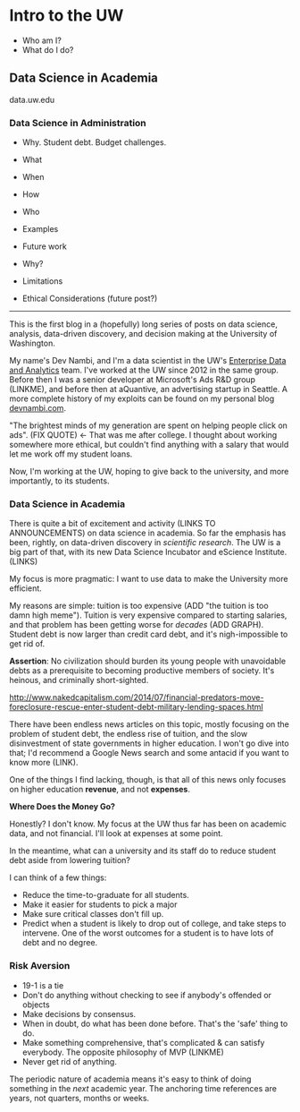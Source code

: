 # Intro to the UW

* Who am I?
* What do I do?

## Data Science in Academia

data.uw.edu

### Data Science in Administration

* Why. Student debt. Budget challenges. 
* What 
* When
* How
* Who


* Examples
* Future work
* Why?
* Limitations
* Ethical Considerations (future post?)

------------------------------------------------------------------------


This is the first blog in a (hopefully) long series of posts on data science, analysis, data-driven discovery, and decision making at the University of Washington.

My name's Dev Nambi, and I'm a data scientist in the UW's [Enterprise Data and Analytics](LINKME) team. I've worked at the UW since 2012 in the same group. Before then I was a senior developer at Microsoft's Ads R&D group (LINKME), and before then at aQuantive, an advertising startup in Seattle. A more complete history of my exploits can be found on my personal blog [devnambi.com](http://devnambi.com). 

"The brightest minds of my generation are spent on helping people click on ads". (FIX QUOTE) <- That was me after college. I thought about working somewhere more ethical, but couldn't find anything with a salary that would let me work off my student loans.

Now, I'm working at the UW, hoping to give back to the university, and more importantly, to its students. 

### Data Science in Academia

There is quite a bit of excitement and activity (LINKS TO ANNOUNCEMENTS) on data science in academia. So far the emphasis has been, rightly, on data-driven discovery in *scientific research*. The UW is a big part of that, with its new Data Science Incubator and eScience Institute. (LINKS)

My focus is more pragmatic: I want to use data to make the University more efficient.



My reasons are simple: tuition is too expensive (ADD "the tuition is too damn high meme"). Tuition is very expensive compared to starting salaries, and that problem has been getting worse for *decades* (ADD GRAPH). Student debt is now larger than credit card debt, and it's nigh-impossible to get rid of.

**Assertion**: No civilization should burden its young people with unavoidable debts as a prerequisite to becoming productive members of society. It's heinous, and criminally short-sighted.

http://www.nakedcapitalism.com/2014/07/financial-predators-move-foreclosure-rescue-enter-student-debt-military-lending-spaces.html



There have been endless news articles on this topic, mostly focusing on the problem of student debt, the endless rise of tuition, and the slow disinvestment of state governments in higher education. I won't go dive into that; I'd recommend a Google News search and some antacid if you want to know more (LINK).

One of the things I find lacking, though, is that all of this news only focuses on higher education **revenue**, and not **expenses**.

**Where Does the Money Go?**

Honestly? I don't know. My focus at the UW thus far has been on academic data, and not financial. I'll look at expenses at some point. 

In the meantime, what can a university and its staff do to reduce student debt aside from lowering tuition?

I can think of a few things:

* Reduce the time-to-graduate for all students. 
* Make it easier for students to pick a major
* Make sure critical classes don't fill up. 
* Predict when a student is likely to drop out of college, and take steps to intervene. One of the worst outcomes for a student is to have lots of debt and no degree.


### Risk Aversion

* 19-1 is a tie
* Don't do anything without checking to see if anybody's offended or objects
* Make decisions by consensus. 
* When in doubt, do what has been done before. That's the 'safe' thing to do.
* Make something comprehensive, that's complicated & can satisfy everybody. The opposite philosophy of MVP (LINKME)
* Never get rid of anything. 

The periodic nature of academia means it's easy to think of doing something in the *next* academic year. The anchoring time references are years, not quarters, months or weeks.
